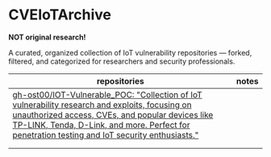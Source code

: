 # CVEIoTArchive
**NOT original research!**

A curated, organized collection of IoT vulnerability repositories — forked, filtered, and categorized for researchers and security professionals.



| **repositories**                                             | notes |
| ------------------------------------------------------------ | ----- |
| [gh-ost00/IOT-Vulnerable_POC: "Collection of IoT vulnerability research and exploits, focusing on unauthorized access, CVEs, and popular devices like TP-LINK, Tenda, D-Link, and more. Perfect for penetration testing and IoT security enthusiasts."](https://github.com/gh-ost00/IOT-Vulnerable_POC) |       |
|                                                              |       |
|                                                              |       |

